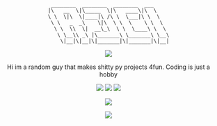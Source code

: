 <div align="center">

```plaintext
 ________  ________  ________  ___     
|\   __  \|\_____  \|\   ____\|\  \    
\ \  \|\  \|____|\ /\ \  \___|\ \  \   
 \ \   _  _\    \|\  \ \  \    \ \  \  
  \ \  \\  \|  __\_\  \ \  \____\ \  \ 
   \ \__\\ _\ |\_______\ \_______\ \__\
    \|__|\|__|\|_______|\|_______|\|__|
```
![](https://discord.c99.nl/widget/theme-4/1326906424873193586.png)

Hi im a random guy that makes shitty py projects 4fun. Coding is just a hobby

![](https://komarev.com/ghpvc/?username=r3cii&style=for-the-badge&color=000000)
![](https://img.shields.io/github/followers/r3cii?style=for-the-badge&color=000000)
![](https://img.shields.io/github/stars/r3cii?style=for-the-badge&color=000000)

![](https://github-readme-stats.vercel.app/api?username=r3cii&show_icons=true&theme=transparent&icon_color=ffffff&title_color=ffffff&text_color=ffffff&hide_border=True)

[![](https://github-readme-stats.vercel.app/api/wakatime?username=notr3ci)](https://github.com/anuraghazra/github-readme-stats)
